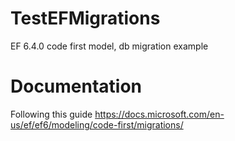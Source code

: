 # TestEFMigrations

EF 6.4.0 code first model, db migration example

# Documentation

Following this guide
https://docs.microsoft.com/en-us/ef/ef6/modeling/code-first/migrations/
